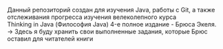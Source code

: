Данный репозиторий создан для изучения Java, работы с Git, а также отслеживания прогресса изучения велеколепного курса  
Thinking in Java (Философия Java) 4-е полное издание - Брюса Экеля.                
 -> Здесь я буду хранить свои выполненные задания, которые Брюс оставил для читателей книги
